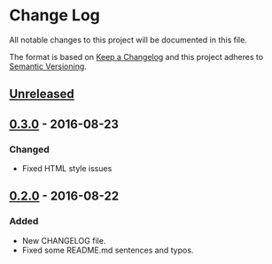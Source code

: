 # Change Log
All notable changes to this project will be documented in this file.

The format is based on [Keep a Changelog](http://keepachangelog.com/) 
and this project adheres to [Semantic Versioning](http://semver.org/).

## [Unreleased]

## [0.3.0] - 2016-08-23
### Changed
- Fixed HTML style issues

## [0.2.0] - 2016-08-22
### Added
- New CHANGELOG file.
- Fixed some README.md sentences and typos.

[Unreleased]: https://github.com/SPHackers/HackBoard/compare/v0.3.0...HEAD
[0.3.0]: https://github.com/SPHackers/HackBoard/compare/v0.2.0...v0.3.0
[0.2.0]: https://github.com/SPHackers/HackBoard/compare/v0.1.0...v0.2.0
